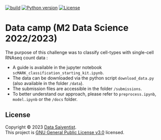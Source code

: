 [![build](https://github.com/ramp-kits/scMARK_classification/actions/workflows/testing.yml/badge.svg)](https://github.com/ramp-kits/scMARK_classification/actions/workflows/testing.yml)
[![Python version](https://img.shields.io/badge/Python-3.10-blue.svg)]()
[![License](https://img.shields.io/badge/License-GNU_General_Public_v3.0-red.svg)]()


# Data camp (M2 Data Science 2022/2023)

The purpose of this challenge was to classify cell-types with single-cell RNAseq count data :

- A guide is available in the jupyter notebook `scMARK_classification_starting_kit.ipynb`.
- The data can be downloaded via the python script `download_data.py` (also available in the folder `/data`).
- The submission files are accessible in the folder `/submissions`.
- To better understand our approach, please refer to `preprocess.ipynb`, `model.ipynb` or the `/docs` folder.

## License

Copyright © 2023 [Data Saiyentist](https://github.com/DataSaiyentist). <br />
This project is [GNU General Public License v3.0](https://github.com/DataSaiyentist/DataCamp_scRNAseq/blob/main/LICENSE) licensed.